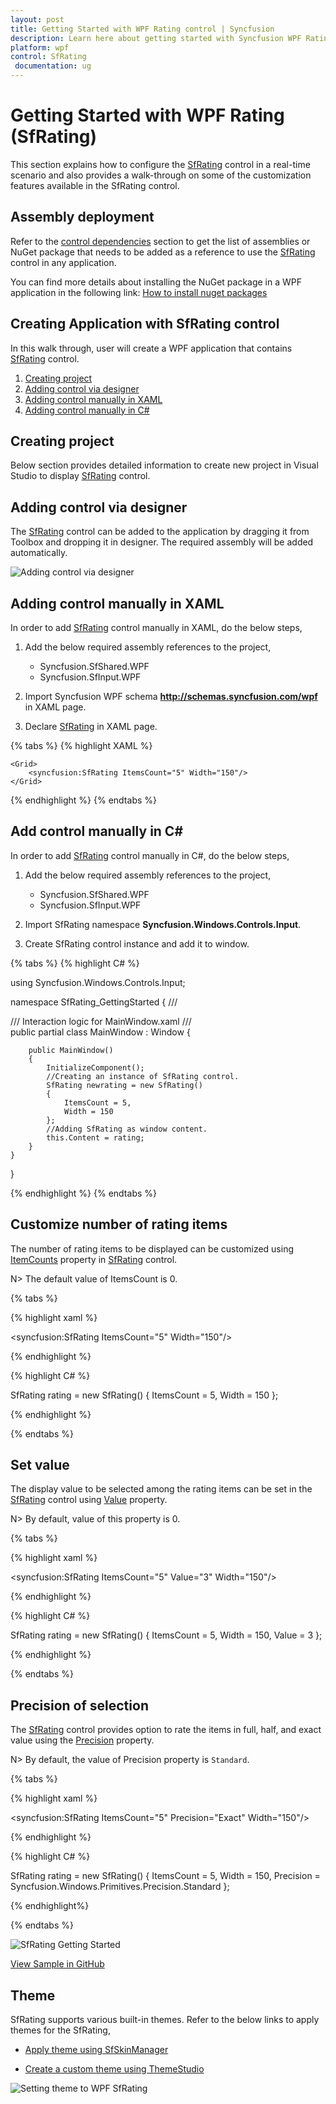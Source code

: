 ```yaml
---
layout: post
title: Getting Started with WPF Rating control | Syncfusion
description: Learn here about getting started with Syncfusion WPF Rating (SfRating) control, its elements and more.
platform: wpf
control: SfRating
 documentation: ug
---
```


# Getting Started with WPF Rating (SfRating)

This section explains how to configure the [SfRating](https://help.syncfusion.com/cr/wpf/Syncfusion.Windows.Controls.Input.SfRating.html) control in a real-time scenario and also provides a walk-through on some of the customization features available in the SfRating control.

## Assembly deployment

Refer to the [control dependencies](https://help.syncfusion.com/wpf/control-dependencies#sfrating) section to get the list of assemblies or NuGet package that needs to be added as a reference to use the [SfRating](https://help.syncfusion.com/cr/wpf/Syncfusion.Windows.Controls.Input.SfRating.html) control in any application.

You can find more details about installing the NuGet package in a WPF application in the following link:
[How to install nuget packages](https://help.syncfusion.com/wpf/visual-studio-integration/nuget-packages)

## Creating Application with SfRating control
In this walk through, user will create a WPF application that contains [SfRating](https://help.syncfusion.com/cr/wpf/Syncfusion.Windows.Controls.Input.SfRating.html) control.
1. [Creating project](#creating-project)
2. [Adding control via designer](#adding-control-via-designer)
3. [Adding control manually in XAML](#adding-control-manually-in-xaml)
4. [Adding control manually in C#](#add-control-manually-in-c)

## Creating project

Below section provides detailed information to create new project in Visual Studio to display [SfRating](https://help.syncfusion.com/cr/wpf/Syncfusion.Windows.Controls.Input.SfRating.html) control.

## Adding control via designer
The [SfRating](https://help.syncfusion.com/cr/wpf/Syncfusion.Windows.Controls.Input.SfRating.html) control can be added to the application by dragging it from Toolbox and dropping it in designer. The required assembly will be added automatically.

![Adding control via designer](Getting-Started-images/Getting-Started-img1.png)

## Adding control manually in XAML

In order to add [SfRating](https://help.syncfusion.com/cr/wpf/Syncfusion.Windows.Controls.Input.SfRating.html) control manually in XAML, do the below steps,

1. Add the below required assembly references to the project,

   * Syncfusion.SfShared.WPF
   * Syncfusion.SfInput.WPF

2. Import Syncfusion WPF schema **http://schemas.syncfusion.com/wpf** in XAML page.

3. Declare [SfRating](https://help.syncfusion.com/cr/wpf/Syncfusion.Windows.Controls.Input.SfRating.html) in XAML page.

{% tabs %}
{% highlight XAML %}

<Window x:Class="SfRating_GettingStarted.MainWindow"
        xmlns="http://schemas.microsoft.com/winfx/2006/xaml/presentation"
        xmlns:x="http://schemas.microsoft.com/winfx/2006/xaml"
        xmlns:d="http://schemas.microsoft.com/expression/blend/2008"
        xmlns:mc="http://schemas.openxmlformats.org/markup-compatibility/2006"
        xmlns:local="clr-namespace:SfRating_GettingStarted"
        mc:Ignorable="d"
        Title="SfRating Application" Height="450" Width="800"
        xmlns:syncfusion="http://schemas.syncfusion.com/wpf">

    <Grid>
        <syncfusion:SfRating ItemsCount="5" Width="150"/>
    </Grid>
</Window>

{% endhighlight %}
{% endtabs %}

## Add control manually in C#

In order to add [SfRating](https://help.syncfusion.com/cr/wpf/Syncfusion.Windows.Controls.Input.SfRating.html) control manually in C#, do the below steps,

1. Add the below required assembly references to the project,

    * Syncfusion.SfShared.WPF
    * Syncfusion.SfInput.WPF

2. Import SfRating namespace **Syncfusion.Windows.Controls.Input**.

3. Create SfRating control instance and add it to window.

{% tabs %}
{% highlight C# %}

using Syncfusion.Windows.Controls.Input;

namespace SfRating_GettingStarted
{
    /// <summary>
    /// Interaction logic for MainWindow.xaml
    /// </summary>
    public partial class MainWindow : Window
    {
        
        public MainWindow()
        {
            InitializeComponent();
            //Creating an instance of SfRating control. 
            SfRating newrating = new SfRating()
            {
                ItemsCount = 5,
                Width = 150
            };
            //Adding SfRating as window content.
            this.Content = rating;
        }
    }
}

{% endhighlight %}
{% endtabs %}

## Customize number of rating items

The number of rating items to be displayed can be customized using [ItemCounts](https://help.syncfusion.com/cr/wpf/Syncfusion.Windows.Controls.Input.SfRating.html#Syncfusion_Windows_Controls_Input_SfRating_ItemsCount) property in [SfRating](https://help.syncfusion.com/cr/wpf/Syncfusion.Windows.Controls.Input.SfRating.html) control.

N> The default value of ItemsCount is 0.

{% tabs %}

{% highlight xaml %}

<syncfusion:SfRating ItemsCount="5" Width="150"/>
	
{% endhighlight %}

{% highlight C# %}

SfRating rating = new SfRating()
{
    ItemsCount = 5,
    Width = 150
};

{% endhighlight %}

{% endtabs %}

## Set value

The display value to be selected among the rating items can be set in the [SfRating](https://help.syncfusion.com/cr/wpf/Syncfusion.Windows.Controls.Input.SfRating.html) control using [Value](https://help.syncfusion.com/cr/wpf/Syncfusion.Windows.Controls.Input.SfRating.html#Syncfusion_Windows_Controls_Input_SfRating_Value) property.

N> By default, value of this property is 0.

{% tabs %}

{% highlight xaml %}

<syncfusion:SfRating ItemsCount="5" Value="3" Width="150"/>
	
{% endhighlight %}

{% highlight C# %}

SfRating rating = new SfRating()
{
    ItemsCount = 5,
    Width = 150,
    Value = 3
};

{% endhighlight %}

{% endtabs %}

## Precision of selection

The [SfRating](https://help.syncfusion.com/cr/wpf/Syncfusion.Windows.Controls.Input.SfRating.html) control provides option to rate the items in full, half, and exact value using the [Precision](https://help.syncfusion.com/cr/wpf/Syncfusion.Windows.Controls.Input.SfRating.html#Syncfusion_Windows_Controls_Input_SfRating_Precision) property. 

N> By default, the value of Precision property is `Standard`.

{% tabs %}

{% highlight xaml %}

<syncfusion:SfRating ItemsCount="5" Precision="Exact" Width="150"/>
	
{% endhighlight %}

{% highlight C# %}

SfRating rating = new SfRating()
{
    ItemsCount = 5,
    Width = 150,
    Precision = Syncfusion.Windows.Primitives.Precision.Standard
};

{% endhighlight%}

{% endtabs %}

![SfRating Getting Started](images/gettingstarted.png)

[View Sample in GitHub](https://github.com/SyncfusionExamples/SfRating-getting-started)

## Theme

SfRating supports various built-in themes. Refer to the below links to apply themes for the SfRating,

  * [Apply theme using SfSkinManager](https://help.syncfusion.com/wpf/themes/skin-manager)
	
  * [Create a custom theme using ThemeStudio](https://help.syncfusion.com/wpf/themes/theme-studio#creating-custom-theme)

  ![Setting theme to WPF SfRating](Getting-Started-images/Theme.png)